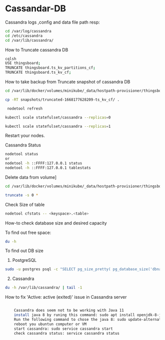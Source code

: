 # Cassandar-DB

Cassandra logs ,config and data file path resp:

```bash
cd /var/log/cassandra
cd /etc/cassandra
cd /var/lib/cassandra/

```

How to Truncate cassandra DB
```bash
cqlsh
USE thingsboard;
TRUNCATE thingsboard.ts_kv_partitions_cf;
TRUNCATE thingsboard.ts_kv_cf;
```

How to take backup from Truncate snapshot of cassandra DB
```bash
cd /var/lib/docker/volumes/minikube/_data/hostpath-provisioner/thingsboard/cassandra-data-cassandra-0/data/thingsboard/ts_kv_cf-53b137c05f3211ed9d54b565838241ff
```
```bash
cp -RT snapshots/truncated-1668177628209-ts_kv_cf/ .
```
```bash
 nodetool refresh 
```
```bash
kubectl scale statefulset/cassandra --replicas=0
```
```bash
kubectl scale statefulset/cassandra --replicas=1
```
Restart your nodes.

Cassandra Status
```bash
nodetool status
or
nodetool -h ::FFFF:127.0.0.1 status
nodetool -h ::FFFF:127.0.0.1 tablestats
```

Delete data from volume]
```bash
cd /var/lib/docker/volumes/minikube/_data/hostpath-provisioner/thingsboard/cassandra-data-cassandra-1/data/thingsboard/ts_kv_cf-53b137c05f3211ed9d54b565838241ff

```
```bash
truncate -s 0 *

```
Check Size of table 
```bash
nodetool cfstats -- <keyspace>.<table>
```
How-to check database size and desired capacity

To find out free space:
```bash
du -h
```
To find out DB size

1. PostgreSQL
```bash
sudo -u postgres psql -c "SELECT pg_size_pretty( pg_database_size('dbname') );"
```
2. Cassandra
```bash
du -h /var/lib/cassandra/ | tail -1
```
How to fix 'Active: active (exited)' issue in Cassandra server
```bash

    Cassandra does seem not to be working with Java 11
    install java 8 by runing this command: sudo apt install openjdk-8-jdk openjdk-8-jre
    Run the following command to chose the java 8: sudo update-alternatives --config java
    reboot you ubuntun computer or VM
    start cassandra: sudo service cassandra start
    check cassandra status: service cassandra status

```

